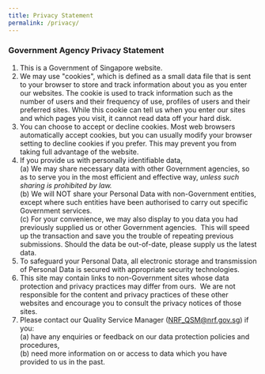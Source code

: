 ```yaml
---
title: Privacy Statement
permalink: /privacy/
---
```

### **Government Agency Privacy Statement**

1.  This is a Government of Singapore website.
2.  We may use "cookies", which is defined as a small data file that is sent to your browser to store and track information about you as you enter our websites. The cookie is used to track information such as the number of users and their frequency of use, profiles of users and their preferred sites. While this cookie can tell us when you enter our sites and which pages you visit, it cannot read data off your hard disk.
3.  You can choose to accept or decline cookies. Most web browsers automatically accept cookies, but you can usually modify your browser setting to decline cookies if you prefer. This may prevent you from taking full advantage of the website.
4.  If you provide us with personally identifiable data,  
    (a) We may share necessary data with other Government agencies, so as to serve you in the most efficient and effective way, _unless such sharing is prohibited by law._  
    (b) We will NOT share your Personal Data with non-Government entities, except where such entities have been authorised to carry out specific Government services.  
    (c) For your convenience, we may also display to you data you had previously supplied us or other Government agencies.  This will speed up the transaction and save you the trouble of repeating previous submissions. Should the data be out-of-date, please supply us the latest data.  
5.  To safeguard your Personal Data, all electronic storage and transmission of Personal Data is secured with appropriate security technologies.
6.  This site may contain links to non-Government sites whose data protection and privacy practices may differ from ours.  We are not responsible for the content and privacy practices of these other websites and encourage you to consult the privacy notices of those sites.
7.  Please contact our Quality Service Manager ([NRF\_QSM@nrf.gov.sg](mailto:NRF_QSM@nrf.gov.sg)) if you:  
    (a) have any enquiries or feedback on our data protection policies and procedures,  
    (b) need more information on or access to data which you have provided to us in the past.